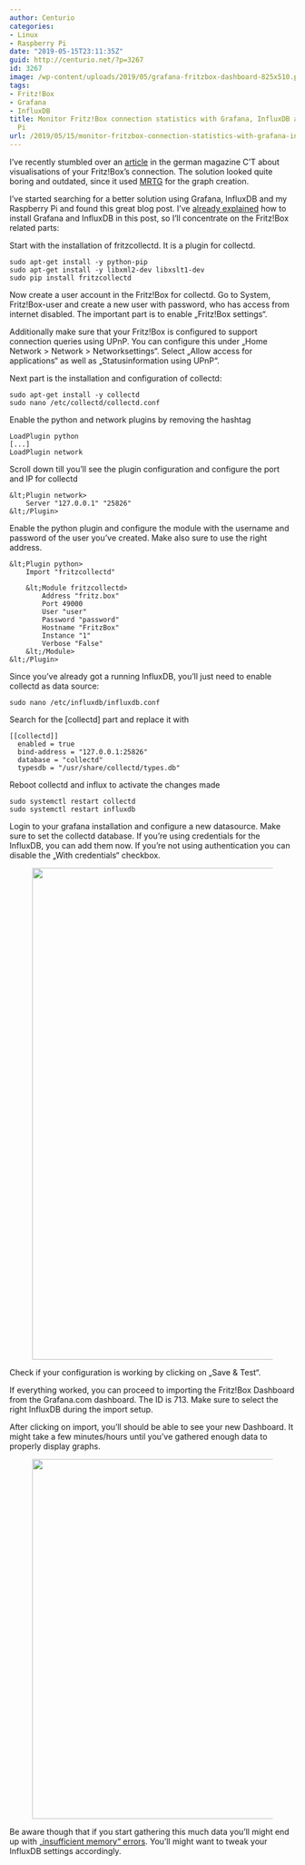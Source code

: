 ```yaml
---
author: Centurio
categories:
- Linux
- Raspberry Pi
date: "2019-05-15T23:11:35Z"
guid: http://centurio.net/?p=3267
id: 3267
image: /wp-content/uploads/2019/05/grafana-fritzbox-dashboard-825x510.png
tags:
- Fritz!Box
- Grafana
- InfluxDB
title: Monitor Fritz!Box connection statistics with Grafana, InfluxDB and Raspberry
  Pi
url: /2019/05/15/monitor-fritzbox-connection-statistics-with-grafana-influxdb-and-raspberry-pi/
---
```

I&#8217;ve recently stumbled over an [article](https://www.heise.de/select/ct/2018/21/1539315226273140) in the german magazine C&#8217;T about visualisations of your Fritz!Box&#8217;s connection. The solution looked quite boring and outdated, since it used [MRTG](https://oss.oetiker.ch/mrtg/) for the graph creation.

I&#8217;ve started searching for a better solution using Grafana, InfluxDB and my Raspberry Pi and found this great blog post. I&#8217;ve [already explained](https://centurio.net/2018/10/28/howto-install-influxdb-and-grafana-on-a-raspberry-pi-3/) how to install Grafana and InfluxDB in this post, so I&#8217;ll concentrate on the Fritz!Box related parts:

Start with the installation of fritzcollectd. It is a plugin for collectd.

```
sudo apt-get install -y python-pip
sudo apt-get install -y libxml2-dev libxslt1-dev
sudo pip install fritzcollectd
```

Now create a user account in the Fritz!Box for collectd. Go to System, Fritz!Box-user and create a new user with password, who has access from internet disabled. The important part is to enable &#8222;Fritz!Box settings&#8220;.

Additionally make sure that your Fritz!Box is configured to support connection queries using UPnP. You can configure this under &#8222;Home Network > Network > Networksettings&#8220;. Select &#8222;Allow access for applications&#8220; as well as &#8222;Statusinformation using UPnP&#8220;. 

Next part is the installation and configuration of collectd:

```
sudo apt-get install -y collectd
sudo nano /etc/collectd/collectd.conf
```

Enable the python and network plugins by removing the hashtag

```
LoadPlugin python
[...]
LoadPlugin network
```

Scroll down till you&#8217;ll see the plugin configuration and configure the port and IP for collectd

```
&lt;Plugin network>
    Server "127.0.0.1" "25826"
&lt;/Plugin>
```

Enable the python plugin and configure the module with the username and password of the user you&#8217;ve created. Make also sure to use the right address.

```
&lt;Plugin python>
    Import "fritzcollectd"

    &lt;Module fritzcollectd>
        Address "fritz.box"
        Port 49000
        User "user"
        Password "password"
        Hostname "FritzBox"
        Instance "1"
        Verbose "False"
    &lt;/Module>
&lt;/Plugin>
```

Since you&#8217;ve already got a running InfluxDB, you&#8217;ll just need to enable collectd as data source:

```
sudo nano /etc/influxdb/influxdb.conf
```

Search for the [collectd] part and replace it with

```
[[collectd]]
  enabled = true
  bind-address = "127.0.0.1:25826"
  database = "collectd"
  typesdb = "/usr/share/collectd/types.db"
```

Reboot collectd and influx to activate the changes made

```
sudo systemctl restart collectd
sudo systemctl restart influxdb
```

Login to your grafana installation and configure a new datasource. Make sure to set the collectd database. If you&#8217;re using credentials for the InfluxDB, you can add them now. If you&#8217;re not using authentication you can disable the &#8222;With credentials&#8220; checkbox.<figure class="wp-block-image">

<img loading="lazy" width="782" height="866" src="http://centurio.net/wp-content/uploads/2019/05/influxdb-collectd-datasource.png" alt="" class="wp-image-3268" srcset="https://centurio.net/wp-content/uploads/2019/05/influxdb-collectd-datasource.png 782w, https://centurio.net/wp-content/uploads/2019/05/influxdb-collectd-datasource-271x300.png 271w, https://centurio.net/wp-content/uploads/2019/05/influxdb-collectd-datasource-768x850.png 768w" sizes="(max-width: 782px) 100vw, 782px" /> </figure> 

Check if your configuration is working by clicking on &#8222;Save & Test&#8220;. 

If everything worked, you can proceed to importing the Fritz!Box Dashboard from the Grafana.com dashboard. The ID is 713. Make sure to select the right InfluxDB during the import setup.

After clicking on import, you&#8217;ll should be able to see your new Dashboard. It might take a few minutes/hours until you&#8217;ve gathered enough data to properly display graphs.<figure class="wp-block-image">

<img loading="lazy" width="1024" height="634" src="http://centurio.net/wp-content/uploads/2019/05/grafana-fritzbox-dashboard-1024x634.png" alt="" class="wp-image-3269" srcset="https://centurio.net/wp-content/uploads/2019/05/grafana-fritzbox-dashboard-1024x634.png 1024w, https://centurio.net/wp-content/uploads/2019/05/grafana-fritzbox-dashboard-300x186.png 300w, https://centurio.net/wp-content/uploads/2019/05/grafana-fritzbox-dashboard-768x476.png 768w, https://centurio.net/wp-content/uploads/2019/05/grafana-fritzbox-dashboard-825x510.png 825w, https://centurio.net/wp-content/uploads/2019/05/grafana-fritzbox-dashboard.png 1586w" sizes="(max-width: 1024px) 100vw, 1024px" /> </figure> 

Be aware though that if you start gathering this much data you&#8217;ll might end up with [&#8222;insufficient memory&#8220; errors](https://centurio.net/2019/05/15/crashing-influxdb-on-raspberry-pi-3-because-insufficient-memory/). You&#8217;ll might want to tweak your InfluxDB settings accordingly.